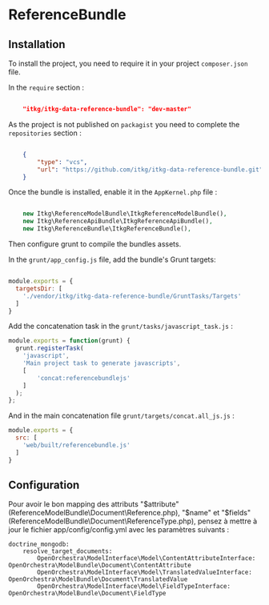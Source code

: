 ReferenceBundle
===============

Installation
------------

To install the project, you need to require it in your project `composer.json` file.

In the `require` section :

```json

    "itkg/itkg-data-reference-bundle": "dev-master"

```

As the project is not published on `packagist` you need to complete the `repositories` section :

```json

    {
        "type": "vcs",
        "url": "https://github.com/itkg/itkg-data-reference-bundle.git"
    }
```

Once the bundle is installed, enable it in the `AppKernel.php` file :

```php

    new Itkg\ReferenceModelBundle\ItkgReferenceModelBundle(),
    new Itkg\ReferenceApiBundle\ItkgReferenceApiBundle(),
    new Itkg\ReferenceBundle\ItkgReferenceBundle(),
```

Then configure grunt to compile the bundles assets.

In the `grunt/app_config.js` file, add the bundle's Grunt targets:

```js

module.exports = {
  targetsDir: [
    './vendor/itkg/itkg-data-reference-bundle/GruntTasks/Targets'
  ]
}
```

Add the concatenation task in the `grunt/tasks/javascript_task.js` :

```js
module.exports = function(grunt) {
  grunt.registerTask(
    'javascript',
    'Main project task to generate javascripts',
    [
        'concat:referencebundlejs'
    ]
  );
};    
```

And in the main concatenation file `grunt/targets/concat.all_js.js` :

```js
module.exports = {
  src: [
    'web/built/referencebundle.js'
  ]
}
```

Configuration
-------------

Pour avoir le bon mapping des attributs "$attribute" (ReferenceModelBundle\Document\Reference.php),
"$name" et "$fields" (ReferenceModelBundle\Document\ReferenceType.php),
pensez à mettre à jour le fichier app/config/config.yml avec les paramètres suivants :

```
doctrine_mongodb:
    resolve_target_documents:
        OpenOrchestra\ModelInterface\Model\ContentAttributeInterface: OpenOrchestra\ModelBundle\Document\ContentAttribute
        OpenOrchestra\ModelInterface\Model\TranslatedValueInterface: OpenOrchestra\ModelBundle\Document\TranslatedValue
        OpenOrchestra\ModelInterface\Model\FieldTypeInterface: OpenOrchestra\ModelBundle\Document\FieldType
```
